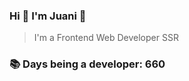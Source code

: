 ### Hi 👋 I&#39;m Juani 🦁

> I&#39;m a Frontend Web Developer SSR

### 📚 Days being a developer: 660
